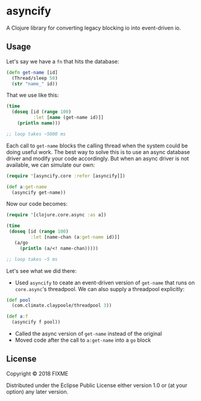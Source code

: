 # asyncify

A Clojure library for converting legacy blocking io into event-driven io.

## Usage

Let's say we have a `fn` that hits the database:
```clojure
(defn get-name [id]
  (Thread/sleep 50)
  (str "name_" id))
```

That we use like this:
```clojure
(time
  (doseq [id (range 100)
          :let [name (get-name id)]]
    (println name)))

;; loop takes ~5000 ms
```

Each call to `get-name` blocks the calling thread when the system could be doing useful work.
The best way to solve this is to use an async database driver and modify your code accordingly.
But when an async driver is not available, we can simulate our own:
```clojure
(require '[asyncify.core :refer [asyncify]])

(def a:get-name
  (asyncify get-name))
```

Now our code becomes:
```clojure
(require '[clojure.core.async :as a])

(time
 (doseq [id (range 100)
         :let [name-chan (a:get-name id)]]
   (a/go
     (println (a/<! name-chan)))))

;; loop takes ~5 ms
```

Let's see what we did there:
* Used `asyncify` to ceate an event-driven version of `get-name` that runs on `core.async`'s threadpool. We can also supply a threadpool explicitly:
```clojure
(def pool
  (com.climate.claypoole/threadpool 3))

(def a:f 
  (asyncify f pool))
```
* Called the async version of `get-name` instead of the original
* Moved code after the call to `a:get-name` into a `go` block

## License

Copyright © 2018 FIXME

Distributed under the Eclipse Public License either version 1.0 or (at
your option) any later version.
